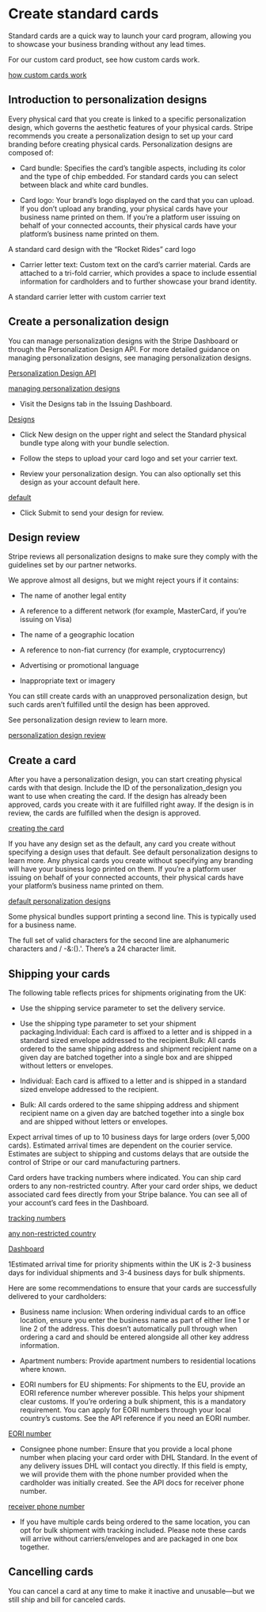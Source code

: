# Create standard cards

Standard cards are a quick way to launch your card program, allowing you to showcase your business branding without any lead times.

For our custom card product, see how custom cards work.

[how custom cards work](/issuing/cards/physical/custom)

## Introduction to personalization designs

Every physical card that you create is linked to a specific personalization design, which governs the aesthetic features of your physical cards. Stripe recommends you create a personalization design to set up your card branding before creating physical cards. Personalization designs are composed of:

- Card bundle: Specifies the card’s tangible aspects, including its color and the type of chip embedded. For standard cards you can select between black and white card bundles.

- Card logo: Your brand’s logo displayed on the card that you can upload. If you don’t upload any branding, your physical cards have your business name printed on them. If you’re a platform user issuing on behalf of your connected accounts, their physical cards have your platform’s business name printed on them.

A standard card design with the “Rocket Rides” card logo

- Carrier letter text: Custom text on the card’s carrier material. Cards are attached to a tri-fold carrier, which provides a space to include essential information for cardholders and to further showcase your brand identity.

A standard carrier letter with custom carrier text

## Create a personalization design

You can manage personalization designs with the Stripe Dashboard or through the Personalization Design API. For more detailed guidance on managing personalization designs, see managing personalization designs.

[Personalization Design API](/api/issuing/personalization_designs)

[managing personalization designs](/issuing/cards/physical/personalization-designs)

- Visit the Designs tab in the Issuing Dashboard.

[Designs](https://dashboard.stripe.com/issuing/personalization-designs)

- Click New design on the upper right and select the Standard physical bundle type along with your bundle selection.

- Follow the steps to upload your card logo and set your carrier text.

- Review your personalization design. You can also optionally set this design as your account default here.

[default](/issuing/cards/physical/personalization-designs#set-a-default-personalization-design)

- Click Submit to send your design for review.

## Design review

Stripe reviews all personalization designs to make sure they comply with the guidelines set by our partner networks.

We approve almost all designs, but we might reject yours if it contains:

- The name of another legal entity

- A reference to a different network (for example, MasterCard, if you’re issuing on Visa)

- The name of a geographic location

- A reference to non-fiat currency (for example, cryptocurrency)

- Advertising or promotional language

- Inappropriate text or imagery

You can still create cards with an unapproved personalization design, but such cards aren’t fulfilled until the design has been approved.

See personalization design review to learn more.

[personalization design review](/issuing/cards/physical/personalization-designs#personalization-design-review)

## Create a card

After you have a personalization design, you can start creating physical cards with that design. Include the ID of the personalization_design you want to use when creating the card. If the design has already been approved, cards you create with it are fulfilled right away. If the design is in review, the cards are fulfilled when the design is approved.

[creating the card](/api/issuing/cards/create#create_issuing_card-personalization_design)

If you have any design set as the default, any card you create without specifying a design uses that default. See default personalization designs to learn more. Any physical cards you create without specifying any branding will have your business logo printed on them. If you’re a platform user issuing on behalf of your connected accounts, their physical cards have your platform’s business name printed on them.

[default personalization designs](/issuing/cards/physical/personalization-designs#set-a-default-personalization-design)

Some physical bundles support printing a second line. This is typically used for a business name.

The full set of valid characters for the second line are alphanumeric characters and / -&:().'. There’s a 24 character limit.

## Shipping your cards

The following table reflects prices for shipments originating from the UK:

- Use the shipping service parameter to set the delivery service.

- Use the shipping type parameter to set your shipment packaging.Individual: Each card is affixed to a letter and is shipped in a standard sized envelope addressed to the recipient.Bulk: All cards ordered to the same shipping address and shipment recipient name on a given day are batched together into a single box and are shipped without letters or envelopes.

- Individual: Each card is affixed to a letter and is shipped in a standard sized envelope addressed to the recipient.

- Bulk: All cards ordered to the same shipping address and shipment recipient name on a given day are batched together into a single box and are shipped without letters or envelopes.

Expect arrival times of up to 10 business days for large orders (over 5,000 cards). Estimated arrival times are dependent on the courier service. Estimates are subject to shipping and customs delays that are outside the control of Stripe or our card manufacturing partners.

Card orders have tracking numbers where indicated. You can ship card orders to any non-restricted country. After your card order ships, we deduct associated card fees directly from your Stripe balance. You can see all of your account’s card fees in the Dashboard.

[tracking numbers](/api/issuing/cards/object#issuing_card_object-shipping-tracking_number)

[any non-restricted country](/issuing/cards/physical/standard#shipping_country_restrictions)

[Dashboard](https://dashboard.stripe.com/test/balance)

1Estimated arrival time for priority shipments within the UK is 2-3 business days for individual shipments and 3-4 business days for bulk shipments.

Here are some recommendations to ensure that your cards are successfully delivered to your cardholders:

- Business name inclusion: When ordering individual cards to an office location, ensure you enter the business name as part of either line 1 or line 2 of the address. This doesn’t automatically pull through when ordering a card and should be entered alongside all other key address information.

- Apartment numbers: Provide apartment numbers to residential locations where known.

- EORI numbers for EU shipments: For shipments to the EU, provide an EORI reference number wherever possible. This helps your shipment clear customs. If you’re ordering a bulk shipment, this is a mandatory requirement. You can apply for EORI numbers through your local country’s customs. See the API reference if you need an EORI number.

[EORI number](/api/issuing/cards/object#issuing_card_object-shipping-customs-eori_number)

- Consignee phone number: Ensure that you provide a local phone number when placing your card order with DHL Standard. In the event of any delivery issues DHL will contact you directly. If this field is empty, we will provide them with the phone number provided when the cardholder was initially created. See the API docs for receiver phone number.

[receiver phone number](/api/issuing/cards/object#issuing_card_object-shipping-phone_number)

- If you have multiple cards being ordered to the same location, you can opt for bulk shipment with tracking included. Please note these cards will arrive without carriers/envelopes and are packaged in one box together.

## Cancelling cards

You can cancel a card at any time to make it inactive and unusable—but we still ship and bill for canceled cards.
